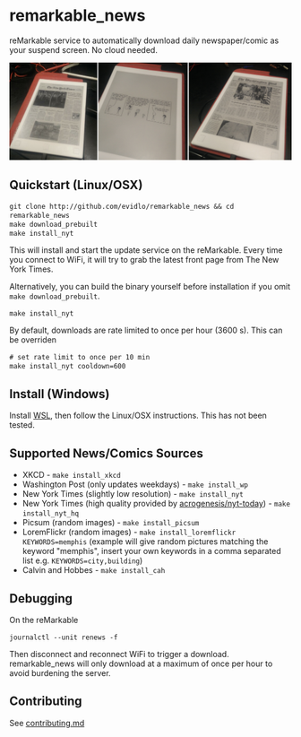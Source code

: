 # remarkable_news

reMarkable service to automatically download daily newspaper/comic as your suspend screen.  No cloud needed.

![demo](pic.png)

## Quickstart (Linux/OSX)

    git clone http://github.com/evidlo/remarkable_news && cd remarkable_news
    make download_prebuilt
    make install_nyt

This will install and start the update service on the reMarkable.  Every time you connect to WiFi, it will try to grab the latest front page from The New York Times.

Alternatively, you can build the binary yourself before installation if you omit `make download_prebuilt`.

    make install_nyt

By default, downloads are rate limited to once per hour (3600 s).  This can be overriden

    # set rate limit to once per 10 min
    make install_nyt cooldown=600

## Install (Windows)

Install [WSL](https://docs.microsoft.com/en-us/learn/modules/get-started-with-windows-subsystem-for-linux/2-enable-and-install), then follow the Linux/OSX instructions.  This has not been tested.

## Supported News/Comics Sources

- XKCD - `make install_xkcd`
- Washington Post (only updates weekdays) - `make install_wp`
- New York Times (slightly low resolution) - `make install_nyt`
- New York Times (high quality provided by [acrogenesis/nyt-today](https://github.com/acrogenesis/nyt-today)) - `make install_nyt_hq`
- Picsum (random images) - `make install_picsum`
- LoremFlickr (random images) - `make install_loremflickr KEYWORDS=memphis` (example will give random pictures matching the keyword "memphis", insert your own keywords in a comma separated list e.g. `KEYWORDS=city,building`)
- Calvin and Hobbes - `make install_cah`
<!-- - Wikipedia Picture of the Day - `make install_wikipotd` -->


## Debugging

On the reMarkable

    journalctl --unit renews -f

Then disconnect and reconnect WiFi to trigger a download.  remarkable_news will only download at a maximum of once per hour to avoid burdening the server.

## Contributing

See [contributing.md](contributing.md)

